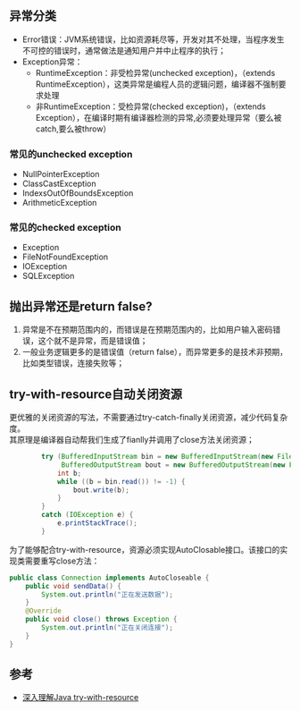 ## 异常分类
* Error错误：JVM系统错误，比如资源耗尽等，开发对其不处理，当程序发生不可控的错误时，通常做法是通知用户并中止程序的执行；
* Exception异常：
    * RuntimeException：非受检异常(unchecked exception)，（extends RuntimeException），这类异常是编程人员的逻辑问题，编译器不强制要求处理
    * 非RuntimeException：受检异常(checked exception)，（extends Exception），在编译时期有编译器检测的异常,必须要处理异常（要么被catch,要么被throw）

### 常见的unchecked exception
* NullPointerException
* ClassCastException
* IndexsOutOfBoundsException
* ArithmeticException

### 常见的checked exception
* Exception
* FileNotFoundException
* IOException
* SQLException

## 抛出异常还是return false?
1. 异常是不在预期范围内的，而错误是在预期范围内的，比如用户输入密码错误，这个就不是异常，而是错误值；
2. 一般业务逻辑更多的是错误值（return false），而异常更多的是技术非预期，比如类型错误，连接失败等；

## try-with-resource自动关闭资源
更优雅的关闭资源的写法，不需要通过try-catch-finally关闭资源，减少代码复杂度。    
其原理是编译器自动帮我们生成了fianlly并调用了close方法关闭资源；
```java
        try (BufferedInputStream bin = new BufferedInputStream(new FileInputStream(new File("test.txt")));
             BufferedOutputStream bout = new BufferedOutputStream(new FileOutputStream(new File("out.txt")))) {
            int b;
            while ((b = bin.read()) != -1) {
                bout.write(b);
            }
        }
        catch (IOException e) {
            e.printStackTrace();
        }
```

为了能够配合try-with-resource，资源必须实现AutoClosable接口。该接口的实现类需要重写close方法：
```java
public class Connection implements AutoCloseable {
    public void sendData() {
        System.out.println("正在发送数据");
    }
    @Override
    public void close() throws Exception {
        System.out.println("正在关闭连接");
    }
}
```


## 参考
* [深入理解Java try-with-resource](https://zhuanlan.zhihu.com/p/27824934)

